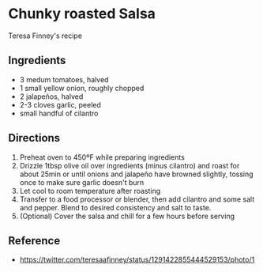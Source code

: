 # Chunky roasted Salsa
Teresa Finney's recipe

## Ingredients
* 3 medum tomatoes, halved
* 1 small yellow onion, roughly chopped
* 2 jalapeños, halved
* 2-3 cloves garlic, peeled
* small handful of cilantro

## Directions
1. Preheat oven to 450ºF while preparing ingredients
2. Drizzle 1tbsp olive oil over ingredients (minus cilantro) and roast for about 25min or until onions and jalapeño have browned slightly, tossing once to make sure garlic doesn't burn
3. Let cool to room temperature after roasting
4. Transfer to a food processor or blender, then add cilantro and some salt and pepper. Blend to desired consistency and salt to taste.
5. (Optional) Cover the salsa and chill for a few hours before serving

## Reference
* <https://twitter.com/teresaafinney/status/1291422855444529153/photo/1>
